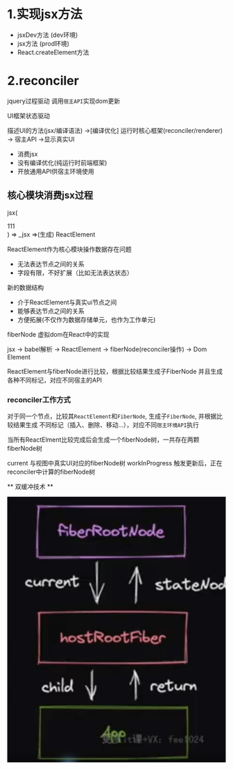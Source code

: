 # 1.实现jsx方法
+ jsxDev方法 (dev环境)
+ jsx方法 (prod环境)
+ React.createElement方法

# 2.reconciler

jquery过程驱动 调用`宿主API`实现dom更新

UI框架状态驱动 

描述UI的方法(jsx/编译语法) ->[编译优化] 运行时核心框架(reconciler/renderer) -> 宿主API ->显示真实UI

+ 消费jsx
+ 没有编译优化(纯运行时前端框架)
+ 开放通用API供宿主环境使用

## 核心模块消费jsx过程

jsx(<div>111</div>) =>  _jsx =>(生成) ReactElement

ReactElement作为核心模块操作数据存在问题

+ 无法表达节点之间的关系
+ 字段有限，不好扩展（比如无法表达状态）
 
新的数据结构

+ 介于ReactElement与真实ui节点之间
+ 能够表达节点之间的关系
+ 方便拓展(不仅作为数据存储单元，也作为工作单元)

fiberNode 虚拟dom在React中的实现

jsx -> babel解析 -> ReactElement -> fiberNode(reconciler操作) -> Dom Element

ReactElement与fiberNode进行比较，根据比较结果生成子FiberNode
并且生成各种不同标记，对应不同宿主的API

### reconciler工作方式

对于同一个节点，比较其`ReactElement`和`FiberNode`, 生成子`FiberNode`, 并根据比较结果生成
不同标记（插入、删除、移动...），对应不同`宿主环境API`执行

当所有ReactElment比较完成后会生成一个fiberNode树，一共存在两颗fiberNode树

current 与视图中真实UI对应的fiberNode树
workInProgress 触发更新后，正在reconciler中计算的fiberNode树

** 双缓冲技术 **

![alt text](image.png)